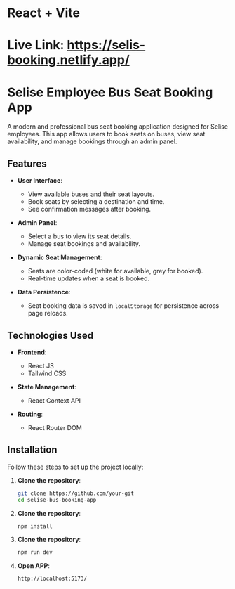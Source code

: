 # React + Vite

# Live Link: https://selis-booking.netlify.app/

# Selise Employee Bus Seat Booking App

A modern and professional bus seat booking application designed for Selise employees. This app allows users to book seats on buses, view seat availability, and manage bookings through an admin panel.

## Features

- **User Interface**:
  - View available buses and their seat layouts.
  - Book seats by selecting a destination and time.
  - See confirmation messages after booking.

- **Admin Panel**:
  - Select a bus to view its seat details.
  - Manage seat bookings and availability.

- **Dynamic Seat Management**:
  - Seats are color-coded (white for available, grey for booked).
  - Real-time updates when a seat is booked.

- **Data Persistence**:
  - Seat booking data is saved in `localStorage` for persistence across page reloads.

## Technologies Used

- **Frontend**:
  - React JS
  - Tailwind CSS

- **State Management**:
  - React Context API

- **Routing**:
  - React Router DOM

## Installation

Follow these steps to set up the project locally:

1. **Clone the repository**:
   ```bash
   git clone https://github.com/your-git
   cd selise-bus-booking-app

2. **Clone the repository**:
   ```bash
   npm install


3. **Clone the repository**:
   ```bash
   npm run dev

4. **Open APP**:
   ```bash
   http://localhost:5173/
